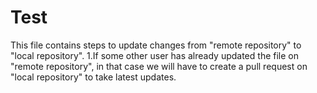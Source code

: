 # Test
This file contains steps to update changes from "remote repository" to "local repository".
1.If some other user has already updated the file on "remote repository", in that case we will have to create a pull request on "local
repository" to take latest updates.
